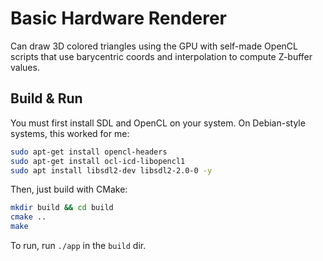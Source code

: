 # Basic Hardware Renderer
Can draw 3D colored triangles using the GPU with self-made OpenCL scripts that use barycentric coords and interpolation to compute Z-buffer values. 
## Build & Run
You must first install SDL and OpenCL on your system. On Debian-style systems, this worked for me:
```bash
sudo apt-get install opencl-headers
sudo apt-get install ocl-icd-libopencl1
sudo apt install libsdl2-dev libsdl2-2.0-0 -y
```
Then, just build with CMake:
```bash
mkdir build && cd build
cmake ..
make
```
To run, run ```./app``` in the ```build``` dir.
